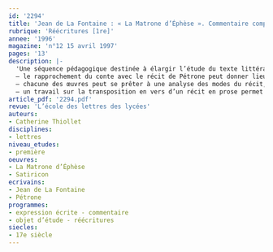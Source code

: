 ```yaml
---
id: '2294'
title: 'Jean de La Fontaine : « La Matrone d’Éphèse ». Commentaire composé '
rubrique: 'Réécritures [1re]'
annee: '1996'
magazine: 'n°12 15 avril 1997'
pages: '13'
description: |-
  'Une séquence pédagogique destinée à élargir l’étude du texte littéraire vers des objectifs culturels :
  – le rapprochement du conte avec le récit de Pétrone peut donner lieu à une initiation à l’intertextualité ;
  – chacune des œuvres peut se prêter à une analyse des modes du récit, étude des temps de la narration, insertion des différents discours, place et fonction du conteur ;
  – un travail sur la transposition en vers d’un récit en prose permet de souligner les libertés prises par La Fontaine avec son modèle et les différents effets ajoutés par le poète.'
article_pdf: '2294.pdf'
revue: 'L’école des lettres des lycées'
auteurs:
- Catherine Thiollet
disciplines:
- lettres
niveau_etudes:
- première
oeuvres:
- La Matrone d’Éphèse
- Satiricon
ecrivains:
- Jean de La Fontaine
- Pétrone
programmes:
- expression écrite - commentaire
- objet d’étude - réécritures
siecles:
- 17e siècle
---
```

